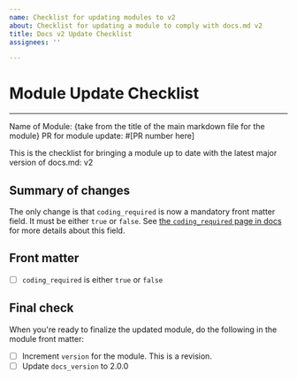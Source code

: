 ```yaml
---
name: Checklist for updating modules to v2
about: Checklist for updating a module to comply with docs.md v2
title: Docs v2 Update Checklist
assignees: ''

---
```


# Module Update Checklist
----
Name of Module: {take from the title of the main markdown file for the module}
PR for module update: #[PR number here]

This is the checklist for bringing a module up to date with the latest major version of docs.md: v2

## Summary of changes

The only change is that `coding_required` is now a mandatory front matter field. 
It must be either `true` or `false`. 
See [the `coding_required` page in docs](https://liascript.github.io/course/?https://raw.githubusercontent.com/arcus/education_modules/main/docs.md#38) for more details about this field. 

## Front matter

* [ ] `coding_required` is either `true` or `false`

## Final check

When you're ready to finalize the updated module, do the following in the module front matter:

* [ ] Increment `version` for the module. This is a revision. 
* [ ] Update `docs_version` to 2.0.0
